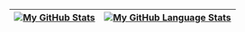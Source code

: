 | [![My GitHub Stats](https://github-readme-stats.vercel.app/api/?username=morrow98j&count_private=true&theme=github_dark&showicons=true&hide=stars&layout=compact)]() | [![My GitHub Language Stats](https://github-readme-stats.vercel.app/api/top-langs/?username=morrow98j&langs_count=5&theme=github_dark&layout=compact)]() |
| ------------- | ------------- |
<!--
**Morrow98J/Morrow98J** is a ✨ _special_ ✨ repository because its `README.md` (this file) appears on your GitHub profile.

Here are some ideas to get you started:

- 🔭 I’m currently working on ...
- 🌱 I’m currently learning ...
- 👯 I’m looking to collaborate on ...
- 🤔 I’m looking for help with ...
- 💬 Ask me about ...
- 📫 How to reach me: ...
- 😄 Pronouns: ...
- ⚡ Fun fact: ...
-->
